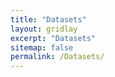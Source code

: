```yaml
---
title: "Datasets"
layout: gridlay
excerpt: "Datasets"
sitemap: false
permalink: /Datasets/
---
```


